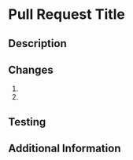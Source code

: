 # Pull Request Title
<!-- Use conventional commit format: type(scope): description -->
<!-- Example: feat(api): add user authentication -->

## Description
<!-- Provide a clear and concise description of the changes -->

## Changes
1. <!-- First major change -->
2. <!-- Additional changes -->

## Testing
<!-- Describe the tests you've added or modified -->

## Additional Information
<!-- Any additional information that reviewers should know -->
